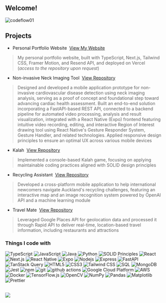 <!-- <h1><img src="https://emojis.slackmojis.com/emojis/images/1531849430/4246/blob-sunglasses.gif?1531849430" width="30"/> Hey there! Great to see you!</h1> -->
<h2>Welcome!</h2>

<p align="left"> <img src="https://komarev.com/ghpvc/?username=codeflow01&label=Profile%20Views&color=0e75b6&style=flat-square" alt="codeflow01" /> </p>


<h2>Projects</h2>

- Personal Portfolio Website &nbsp;<a href="https://zeyin.me">View My Website</a>
> My personal portfolio website, built with TypeScript, Next.js, Tailwind CSS, Framer Motion, and Resend API, and deployed on Vercel
> (*access to the repository upon request*)

- Non-invasive Neck Imaging Tool &nbsp;<a href="https://github.com/codeflow01/The_Non-Invasive_Neck_Imaging_Tool_Project">View Repository</a>
> Designed and developed a mobile application prototype for non-invasive cardiovascular disease detection using neck imaging analysis, serving as a proof of concept and foundational step toward advancing cardiac health assessment. Built an end-to-end solution incorporating a FastAPI-based REST API, connected to a backend pipeline for automated video processing, analysis and result visualization, integrated with a React Native (Expo) frontend featuring intuitive video recording, editing, and interactive Region of Interest drawing tool using React Native's Gesture Responder System, Gesture Handler, and related technologies. Applied responsive design principles to ensure an optimal UX across various mobile devices

- Kalah &nbsp;<a href="https://github.com/codeflow01/Java_Game">View Repository</a>
> Implemented a console-based Kalah game, focusing on applying maintainable coding practices aligned with SOLID design principles

- Recycling Assistant &nbsp;<a href="https://github.com/codeflow01/RecyclingAssistant">View Repository</a>
> Developed a cross-platform mobile application to help international newcomers navigate Auckland's recycling challenges, featuring an interactive map and an image recognition system powered by OpenAI API and a machine learning module

- Travel Mate &nbsp;<a href="https://github.com/codeflow01/Travelmate">View Repository</a>
> Leveraged Google Places API for geolocation data and processed it through Rapid API to deliver real-time, location-based travel information, including restaurants and attractions


<h3>Things I code with</h3>
<p>
<img alt="TypeScript" src="https://img.shields.io/badge/-TypeScript-007ACC?style=flat-square&logo=typescript&logoColor=white" />
<img alt="JavaScript" src="https://img.shields.io/badge/-JavaScript-F7DF1E?style=flat-square&logo=javascript&logoColor=white" />
<img alt="Java" src="https://img.shields.io/badge/-Java-007396?style=flat-square&logo=java&logoColor=white" />
<img alt="Python" src="https://img.shields.io/badge/-Python-3776AB?style=flat-square&logo=python&logoColor=white" />
<img alt="SOLID Principles" src="https://img.shields.io/badge/-SOLID%20Principles-F44A4A?style=flat-square&logo=code&logoColor=white" /> 
<img alt="React" src="https://img.shields.io/badge/-React-45b8d8?style=flat-square&logo=react&logoColor=white" />
<img alt="Next.js" src="https://img.shields.io/badge/-Next.js-000000?style=flat-square&logo=next.js&logoColor=white" />
<img alt="React Native" src="https://img.shields.io/badge/-React%20Native-20238a?style=flat-square&logo=react&logoColor=white" />
<img alt="Expo" src="https://img.shields.io/badge/-Expo-000020?style=flat-square&logo=expo&logoColor=white" />
<img alt="Nodejs" src="https://img.shields.io/badge/-Nodejs-43853d?style=flat-square&logo=Node.js&logoColor=white" />
<img alt="Express" src="https://img.shields.io/badge/-Express-000000?style=flat-square&logo=express&logoColor=white" />
<img alt="FastAPI" src="https://img.shields.io/badge/-FastAPI-009688?style=flat-square&logo=fastapi&logoColor=white" />
<img alt="TanStack Query" src="https://img.shields.io/badge/-TanStack%20Query-FF4154?style=flat-square&logo=react-query&logoColor=white" />  
<img alt="HTML5" src="https://img.shields.io/badge/-HTML5-E34F26?style=flat-square&logo=html5&logoColor=white" />
<img alt="CSS3" src="https://img.shields.io/badge/-CSS3-1572B6?style=flat-square&logo=css3&logoColor=white" />
<img alt="Tailwind CSS" src="https://img.shields.io/badge/-Tailwind%20CSS-06B6D4?style=flat-square&logo=tailwind-css&logoColor=white" />
<img alt="SQL" src="https://img.shields.io/badge/-SQL-4479A1?style=flat-square&logo=mysql&logoColor=white" />
<img alt="MongoDB" src="https://img.shields.io/badge/-MongoDB-13aa52?style=flat-square&logo=mongodb&logoColor=white" />
<img alt="Jest" src="https://img.shields.io/badge/-Jest-C21325?style=flat-square&logo=jest&logoColor=white" />
<img alt="npm" src="https://img.shields.io/badge/-NPM-CB3837?style=flat-square&logo=npm&logoColor=white" />
<img alt="git" src="https://img.shields.io/badge/-Git-F05032?style=flat-square&logo=git&logoColor=white" />
<img alt="github actions" src="https://img.shields.io/badge/-Github_Actions-2088FF?style=flat-square&logo=github-actions&logoColor=white" /> 
<img alt="Google Cloud Platform" src="https://img.shields.io/badge/-Google_Cloud_Platform-1a73e8?style=flat-square&logo=google-cloud&logoColor=white" />
<img alt="AWS" src="https://img.shields.io/badge/-AWS-232F3E?style=flat-square&logo=amazon-aws&logoColor=white" />
<img alt="Docker" src="https://img.shields.io/badge/-Docker-2496ED?style=flat-square&logo=docker&logoColor=white" />
<img alt="TensorFlow.js" src="https://img.shields.io/badge/-TensorFlow.js-FF6F00?style=flat-square&logo=tensorflow&logoColor=white" />
<img alt="OpenCV" src="https://img.shields.io/badge/-OpenCV-5C3EE8?style=flat-square&logo=opencv&logoColor=white" />
<img alt="NumPy" src="https://img.shields.io/badge/-NumPy-013243?style=flat-square&logo=numpy&logoColor=white" />
<img alt="Pandas" src="https://img.shields.io/badge/-Pandas-150458?style=flat-square&logo=pandas&logoColor=white" />
<img alt="Matplotlib" src="https://img.shields.io/badge/-Matplotlib-11557C?style=flat-square&logo=plotly&logoColor=white" />
<img alt="Prettier" src="https://img.shields.io/badge/-Prettier-F7B93E?style=flat-square&logo=prettier&logoColor=white" />  
</p>

<br>

<a href="https://github.com/codeflow01">
  <img align="center" src="https://github-readme-stats.vercel.app/api/top-langs/?username=codeflow01&hide=makefile,tex&title_color=ffffff&text_color=c9cacc&icon_color=2bbc8a&bg_color=1d1f21&langs_count=20" />
</a>

<!--
I’m moving my projects over and cooking up some new ones — hope to share them with you soon :rocket:
-->
